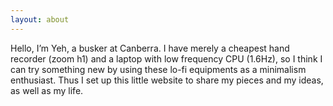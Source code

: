 ```yaml
---
layout: about
---
```


Hello, I’m Yeh, a busker at Canberra. I have merely a cheapest hand recorder (zoom h1) and a laptop with low frequency CPU (1.6Hz), so I think I can try something new by using these lo-fi equipments as a minimalism enthusiast. Thus I set up this little website to share my pieces and my ideas, as well as my life.
